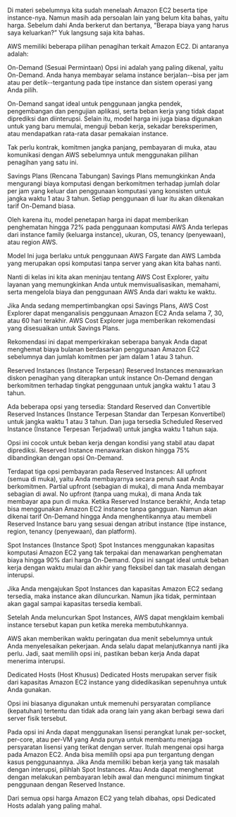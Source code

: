 Di materi sebelumnya kita sudah menelaah Amazon EC2 beserta tipe instance-nya. Namun masih ada persoalan lain yang belum kita bahas, yaitu harga. Sebelum dahi Anda berkerut dan bertanya, “Berapa biaya yang harus saya keluarkan?” Yuk langsung saja kita bahas.

AWS memiliki beberapa pilihan penagihan terkait Amazon EC2. Di antaranya adalah:

On-Demand (Sesuai Permintaan)
Opsi ini adalah yang paling dikenal, yaitu On-Demand. Anda hanya membayar selama instance berjalan--bisa per jam atau per detik--tergantung pada tipe instance dan sistem operasi yang Anda pilih.

On-Demand sangat ideal untuk penggunaan jangka pendek, pengembangan dan pengujian aplikasi, serta beban kerja yang tidak dapat diprediksi dan diinterupsi. Selain itu, model harga ini juga biasa digunakan untuk yang baru memulai, menguji beban kerja, sekadar bereksperimen, atau mendapatkan rata-rata dasar pemakaian instance.

Tak perlu kontrak, komitmen jangka panjang, pembayaran di muka, atau komunikasi dengan AWS sebelumnya untuk menggunakan pilihan penagihan yang satu ini.

Savings Plans (Rencana Tabungan)
Savings Plans memungkinkan Anda mengurangi biaya komputasi dengan berkomitmen terhadap jumlah dolar per jam yang keluar dan penggunaan komputasi yang konsisten untuk jangka waktu 1 atau 3 tahun. Setiap penggunaan di luar itu akan dikenakan tarif On-Demand biasa.

Oleh karena itu, model penetapan harga ini dapat memberikan penghematan hingga 72% pada penggunaan komputasi AWS Anda terlepas dari instance family (keluarga instance), ukuran, OS, tenancy (penyewaan), atau region AWS.

Model Ini juga berlaku untuk penggunaan AWS Fargate dan AWS Lambda yang merupakan opsi komputasi tanpa server yang akan kita bahas nanti.

Nanti di kelas ini kita akan meninjau tentang AWS Cost Explorer, yaitu layanan yang memungkinkan Anda untuk memvisualisasikan, memahami, serta mengelola biaya dan penggunaan AWS Anda dari waktu ke waktu.

Jika Anda sedang mempertimbangkan opsi Savings Plans, AWS Cost Explorer dapat menganalisis penggunaan Amazon EC2 Anda selama 7, 30, atau 60 hari terakhir. AWS Cost Explorer juga memberikan rekomendasi yang disesuaikan untuk Savings Plans.

Rekomendasi ini dapat memperkirakan seberapa banyak Anda dapat menghemat biaya bulanan berdasarkan penggunaan Amazon EC2 sebelumnya dan jumlah komitmen per jam dalam 1 atau 3 tahun.

Reserved Instances (Instance Terpesan)
Reserved Instances menawarkan diskon penagihan yang diterapkan untuk instance On-Demand dengan berkomitmen terhadap tingkat penggunaan untuk jangka waktu 1 atau 3 tahun.

Ada beberapa opsi yang tersedia: Standard Reserved dan Convertible Reserved Instances (Instance Terpesan Standar dan Terpesan Konvertibel) untuk jangka waktu 1 atau 3 tahun. Dan juga tersedia Scheduled Reserved Instance (Instance Terpesan Terjadwal) untuk jangka waktu 1 tahun saja.

Opsi ini cocok untuk beban kerja dengan kondisi yang stabil atau dapat diprediksi. Reserved Instance menawarkan diskon hingga 75% dibandingkan dengan opsi On-Demand.

Terdapat tiga opsi pembayaran pada Reserved Instances:
All upfront (semua di muka), yaitu Anda membayarnya secara penuh saat Anda berkomitmen.
Partial upfront (sebagian di muka), di mana Anda membayar sebagian di awal.
No upfront (tanpa uang muka), di mana Anda tak membayar apa pun di muka.
Ketika Reserved Instance berakhir, Anda tetap bisa menggunakan Amazon EC2 instance tanpa gangguan. Namun akan dikenai tarif On-Demand hingga Anda menghentikannya atau membeli Reserved Instance baru yang sesuai dengan atribut instance (tipe instance, region, tenancy (penyewaan), dan platform).


Spot Instances (Instance Spot)
Spot Instances menggunakan kapasitas komputasi Amazon EC2 yang tak terpakai dan menawarkan penghematan biaya hingga 90% dari harga On-Demand. Opsi ini sangat ideal untuk beban kerja dengan waktu mulai dan akhir yang fleksibel dan tak masalah dengan interupsi.

Jika Anda mengajukan Spot Instances dan kapasitas Amazon EC2 sedang tersedia, maka instance akan diluncurkan. Namun jika tidak, permintaan akan gagal sampai kapasitas tersedia kembali.

Setelah Anda meluncurkan Spot Instances, AWS dapat mengklaim kembali instance tersebut kapan pun ketika mereka membutuhkannya.

AWS akan memberikan waktu peringatan dua menit sebelumnya untuk Anda menyelesaikan pekerjaan. Anda selalu dapat melanjutkannya nanti jika perlu. Jadi, saat memilih opsi ini, pastikan beban kerja Anda dapat menerima interupsi.

Dedicated Hosts (Host Khusus)
Dedicated Hosts merupakan server fisik dari kapasitas Amazon EC2 instance yang didedikasikan sepenuhnya untuk Anda gunakan.

Opsi ini biasanya digunakan untuk memenuhi persyaratan compliance (kepatuhan) tertentu dan tidak ada orang lain yang akan berbagi sewa dari server fisik tersebut.

Pada opsi ini Anda dapat menggunakan lisensi perangkat lunak per-socket, per-core, atau per-VM yang Anda punya untuk membantu menjaga persyaratan lisensi yang terikat dengan server.
Itulah mengenai opsi harga pada Amazon EC2. Anda bisa memilih opsi apa pun tergantung dengan kasus penggunaannya. Jika Anda memiliki beban kerja yang tak masalah dengan interupsi, pilihlah Spot Instances. Atau Anda dapat menghemat dengan melakukan pembayaran lebih awal dan mengunci minimum tingkat penggunaan dengan Reserved Instance.

Dari semua opsi harga Amazon EC2 yang telah dibahas, opsi Dedicated Hosts adalah yang paling mahal.